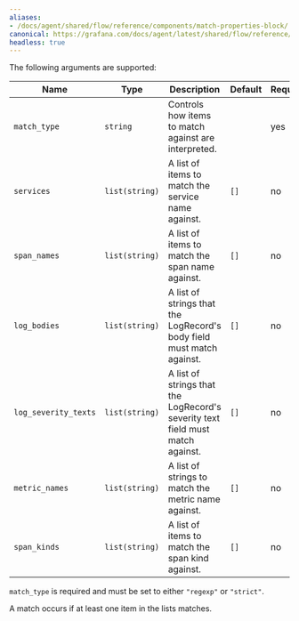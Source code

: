 ```yaml
---
aliases:
- /docs/agent/shared/flow/reference/components/match-properties-block/
canonical: https://grafana.com/docs/agent/latest/shared/flow/reference/components/match-properties-block/
headless: true
---
```


The following arguments are supported:

Name | Type | Description | Default | Required
---- | ---- | ----------- | ------- | --------
`match_type` | `string` | Controls how items to match against are interpreted. | | yes
`services` | `list(string)` | A list of items to match the service name against. | `[]` | no
`span_names` | `list(string)` | A list of items to match the span name against. | `[]` | no
`log_bodies` | `list(string)` | A list of strings that the LogRecord's body field must match against. | `[]` | no
`log_severity_texts` | `list(string)` | A list of strings that the LogRecord's severity text field must match against. | `[]` | no
`metric_names` | `list(string)` | A list of strings to match the metric name against. | `[]` | no
`span_kinds` | `list(string)` | A list of items to match the span kind against. | `[]` | no

`match_type` is required and must be set to either `"regexp"` or `"strict"`.

A match occurs if at least one item in the lists matches.
